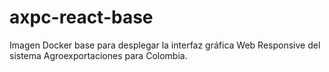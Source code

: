 # axpc-react-base
Imagen Docker base para desplegar la interfaz gráfica Web Responsive del sistema Agroexportaciones para Colombia.
